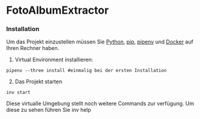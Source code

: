 # FotoAlbumExtractor
### Installation
Um das Projekt einzustellen müssen Sie [Python](https://pipenv.pypa.io/en/latest/install/), [pip](https://pipenv.pypa.io/en/latest/install/), [pipenv](https://pipenv.pypa.io/en/latest/install/) und [Docker](https://pipenv.pypa.io/en/latest/install/) auf Ihren Rechner haben.
1. Virtual Environment installieren:
```shell
pipenv --three install #einmalig bei der ersten Installation
``` 
2. Das Projekt starten
```shell
inv start
```
Diese virtualle Umgebung stellt noch weitere Commands zur verfügung. Um diese zu sehen führen Sie inv help
